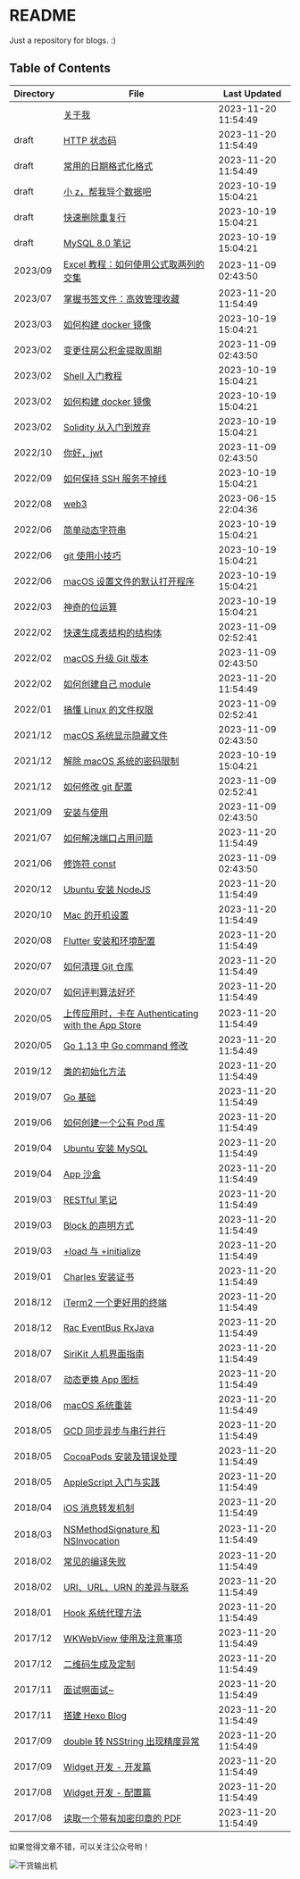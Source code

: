 # README

Just a repository for blogs. :)

## Table of Contents

| Directory | File | Last Updated |
| --- | --- | --- |
|  | [关于我](about.md) | 2023-11-20 11:54:49 |
| draft | [HTTP 状态码](draft/http-status-code.md) | 2023-11-20 11:54:49 |
| draft | [常用的日期格式化格式](draft/date-formatter.md) | 2023-11-20 11:54:49 |
| draft | [小 z，帮我导个数据吧](draft/txt-to-csv.md) | 2023-10-19 15:04:21 |
| draft | [快速删除重复行](draft/delete-duplicate-rows.md) | 2023-10-19 15:04:21 |
| draft | [MySQL 8.0 笔记](draft/tips-for-mysql.md) | 2023-10-19 15:04:21 |
| 2023/09 | [Excel 教程：如何使用公式取两列的交集](2023/09/find-intersection-of-two-columns.md) | 2023-11-09 02:43:50 |
| 2023/07 | [掌握书签文件：高效管理收藏](2023/07/parse-bookmarks.md) | 2023-11-20 11:54:49 |
| 2023/03 | [如何构建 docker 镜像](2023/03/shebang.md) | 2023-10-19 15:04:21 |
| 2023/02 | [变更住房公积金提取周期](2023/02/housing-provident-fund.md) | 2023-11-09 02:43:50 |
| 2023/02 | [Shell 入门教程](2023/02/introduction-to-shell.md) | 2023-10-19 15:04:21 |
| 2023/02 | [如何构建 docker 镜像](2023/02/how-to-create-image.md) | 2023-10-19 15:04:21 |
| 2023/02 | [Solidity 从入门到放弃](2023/02/solidity.md) | 2023-10-19 15:04:21 |
| 2022/10 | [你好，jwt](2022/10/hello-jwt.md) | 2023-11-09 02:43:50 |
| 2022/09 | [如何保持 SSH 服务不掉线](2022/09/keep-alive-ssh.md) | 2023-10-19 15:04:21 |
| 2022/08 | [web3](2022/08/web3.md) | 2023-06-15 22:04:36 |
| 2022/06 | [简单动态字符串](2022/06/simple-dynamic-string.md) | 2023-10-19 15:04:21 |
| 2022/06 | [git 使用小技巧](2022/06/tips-for-git.md) | 2023-10-19 15:04:21 |
| 2022/06 | [macOS 设置文件的默认打开程序](2022/06/set-file-default-opening-mode.md) | 2023-10-19 15:04:21 |
| 2022/03 | [神奇的位运算](2022/03/bit-operation.md) | 2023-10-19 15:04:21 |
| 2022/02 | [快速生成表结构的结构体](2022/02/generate-table-struct.md) | 2023-11-09 02:52:41 |
| 2022/02 | [macOS 升级 Git 版本](2022/02/update-git-version.md) | 2023-11-09 02:43:50 |
| 2022/02 | [如何创建自己 module](2022/02/create-personal-module.md) | 2023-11-20 11:54:49 |
| 2022/01 | [搞懂 Linux 的文件权限](2022/01/linux-file-permissions.md) | 2023-11-09 02:52:41 |
| 2021/12 | [macOS 系统显示隐藏文件](2021/12/show-hidden-files.md) | 2023-11-09 02:43:50 |
| 2021/12 | [解除 macOS 系统的密码限制](2021/12/remove-password-limit.md) | 2023-10-19 15:04:21 |
| 2021/12 | [如何修改 git 配置](2021/12/modify-git-configuration.md) | 2023-11-09 02:52:41 |
| 2021/09 | [安装与使用](2021/09/setup-and-use.md) | 2023-11-09 02:43:50 |
| 2021/07 | [如何解决端口占用问题](2021/07/resolve-port-occupancy.md) | 2023-11-20 11:54:49 |
| 2021/06 | [修饰符 const](2021/06/const.md) | 2023-11-09 02:43:50 |
| 2020/12 | [Ubuntu 安装 NodeJS](2020/12/install-nodejs.md) | 2023-11-20 11:54:49 |
| 2020/10 | [Mac 的开机设置](2020/10/configure-mac.md) | 2023-11-20 11:54:49 |
| 2020/08 | [Flutter 安装和环境配置](2020/08/install-flutter.md) | 2023-11-20 11:54:49 |
| 2020/07 | [如何清理 Git 仓库](2020/07/clean-up-git-repository.md) | 2023-11-20 11:54:49 |
| 2020/07 | [如何评判算法好坏](2020/07/judge-algorithm-quality.md) | 2023-11-20 11:54:49 |
| 2020/05 | [上传应用时，卡在 Authenticating with the App Store](2020/05/authenticating-with-the-app-store.md) | 2023-11-20 11:54:49 |
| 2020/05 | [Go 1.13 中 Go command 修改](2020/05/go-command.md) | 2023-11-20 11:54:49 |
| 2019/12 | [类的初始化方法](2019/12/initializer.md) | 2023-11-20 11:54:49 |
| 2019/07 | [Go 基础](2019/07/go.md) | 2023-11-20 11:54:49 |
| 2019/06 | [如何创建一个公有 Pod 库](2019/06/create-pod.md) | 2023-11-20 11:54:49 |
| 2019/04 | [Ubuntu 安装 MySQL](2019/04/install-mysql.md) | 2023-11-20 11:54:49 |
| 2019/04 | [App 沙盒](2019/04/sandbox.md) | 2023-11-20 11:54:49 |
| 2019/03 | [RESTful 笔记](2019/03/introduction-to-restful.md) | 2023-11-20 11:54:49 |
| 2019/03 | [Block 的声明方式](2019/03/block-statement.md) | 2023-11-20 11:54:49 |
| 2019/03 | [+load 与 +initialize](2019/03/load-and-initialize.md) | 2023-11-20 11:54:49 |
| 2019/01 | [Charles 安装证书](2019/01/install-charles-certificate.md) | 2023-11-20 11:54:49 |
| 2018/12 | [iTerm2 一个更好用的终端](2018/12/a-better-terminal.md) | 2023-11-20 11:54:49 |
| 2018/12 | [Rac EventBus RxJava](2018/12/rac-eventbus-rxjava.md) | 2023-11-20 11:54:49 |
| 2018/07 | [SiriKit 人机界面指南](2018/07/sirikit.md) | 2023-11-20 11:54:49 |
| 2018/07 | [动态更换 App 图标](2018/07/dynamic-icon.md) | 2023-11-20 11:54:49 |
| 2018/06 | [macOS 系统重装](2018/06/reinstall-mac-system.md) | 2023-11-20 11:54:49 |
| 2018/05 | [GCD 同步异步与串行并行](2018/05/gcd.md) | 2023-11-20 11:54:49 |
| 2018/05 | [CocoaPods 安装及错误处理](2018/05/cocoapods.md) | 2023-11-20 11:54:49 |
| 2018/05 | [AppleScript 入门与实践](2018/05/introduction-to-applescript.md) | 2023-11-20 11:54:49 |
| 2018/04 | [iOS 消息转发机制](2018/04/message-forwarding.md) | 2023-11-20 11:54:49 |
| 2018/03 | [NSMethodSignature 和 NSInvocation](2018/03/nsmethodsignature-nsinvocation.md) | 2023-11-20 11:54:49 |
| 2018/02 | [常见的编译失败](2018/02/build-failed.md) | 2023-11-20 11:54:49 |
| 2018/02 | [URI、URL、URN 的差异与联系](2018/02/uri-url-urn.md) | 2023-11-20 11:54:49 |
| 2018/01 | [Hook 系统代理方法](2018/01/hook-system-delegate-method.md) | 2023-11-20 11:54:49 |
| 2017/12 | [WKWebView 使用及注意事项](2017/12/wkwebview.md) | 2023-11-20 11:54:49 |
| 2017/12 | [二维码生成及定制](2017/12/create-qr-code.md) | 2023-11-20 11:54:49 |
| 2017/11 | [面试啊面试~](2017/11/interview.md) | 2023-11-20 11:54:49 |
| 2017/11 | [搭建 Hexo Blog](2017/11/set-up-hexo-blog.md) | 2023-11-20 11:54:49 |
| 2017/09 | [double 转 NSString 出现精度异常](2017/09/double-to-nsstring.md) | 2023-11-20 11:54:49 |
| 2017/09 | [Widget 开发 - 开发篇](2017/09/widget-development.md) | 2023-11-20 11:54:49 |
| 2017/08 | [Widget 开发 - 配置篇](2017/08/widget-configuration.md) | 2023-11-20 11:54:49 |
| 2017/08 | [读取一个带有加密印章的 PDF](2017/08/read-pdf-with-cryptographic-seal.md) | 2023-11-20 11:54:49 |

如果觉得文章不错，可以关注公众号哟！

![干货输出机](https://file.zhangpeng.site/wechat/qrcode.jpg)
